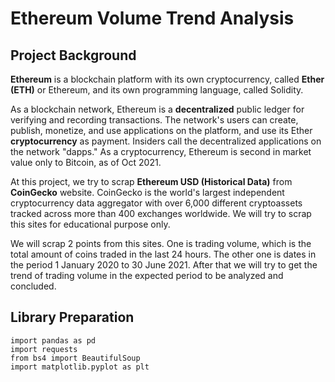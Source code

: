 # Ethereum Volume Trend Analysis

## Project Background

**Ethereum** is a blockchain platform with its own cryptocurrency, called **Ether (ETH)** or Ethereum, and its own programming language, called Solidity. 

As a blockchain network, Ethereum is a **decentralized** public ledger for verifying and recording transactions. The network's users can create, publish, monetize, and use applications on the platform, and use its Ether **cryptocurrency** as payment. Insiders call the decentralized applications on the network "dapps." As a cryptocurrency, Ethereum is second in market value only to Bitcoin, as of Oct 2021.

At this project, we try to scrap **Ethereum USD (Historical Data)** from **CoinGecko** website. CoinGecko is the world's largest independent cryptocurrency data aggregator with over 6,000 different cryptoassets tracked across more than 400 exchanges worldwide. We will try to scrap this sites for educational purpose only.

We will scrap 2 points from this sites. One is trading volume, which is the total amount of coins traded in the last 24 hours. The other one is dates in the period 1 January 2020 to 30 June 2021. After that we will try to get the trend of trading volume in the expected period to be analyzed and concluded.

## Library Preparation
```
import pandas as pd
import requests
from bs4 import BeautifulSoup
import matplotlib.pyplot as plt
```
